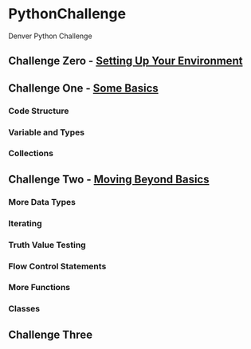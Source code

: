 # PythonChallenge
Denver Python Challenge

## Challenge Zero - [Setting Up Your Environment](Challenge0/README.md)

## Challenge One - [Some Basics](Challenge1/README.md)
### Code Structure
### Variable and Types
### Collections
 
## Challenge Two - [Moving Beyond Basics](Challenge2/READMe.md)
### More Data Types
### Iterating
### Truth Value Testing
### Flow Control Statements
### More Functions
### Classes


## Challenge Three
